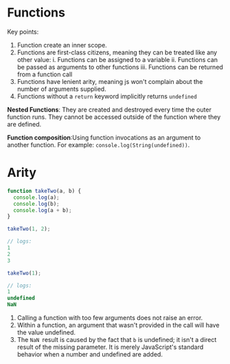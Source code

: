 # Functions

Key points:

1. Function create an inner scope.
2. Functions are first-class citizens, meaning they can be treated like any other value:
  i. Functions can be assigned to a variable
  ii. Functions can be passed as arguments to other functions
  iii. Functions can be returned from a function call
3. Functions have lenient arity, meaning js won't complain about the number of arguments supplied.
4. Functions without a `return` keyword implicitly returns `undefined`

__Nested Functions__: They are created and destroyed every time the outer function runs. They cannot be accessed outside of the function where they are defined.

__Function composition__:Using function invocations as an argument to another function. For example: `console.log(String(undefined))`.


# Arity

```javascript
function takeTwo(a, b) {
  console.log(a);
  console.log(b);
  console.log(a + b);
}

takeTwo(1, 2);

// logs:
1
2
3

takeTwo(1);

// logs:
1
undefined
NaN
```

 1. Calling a function with too few arguments does not raise an error.
 2. Within a function, an argument that wasn't provided in the call will have the value undefined.
 3. The `NaN `result is caused by the fact that `b` is undefined; it isn't a direct result of the missing parameter. It is merely JavaScript's standard behavior when a number and undefined are added.


